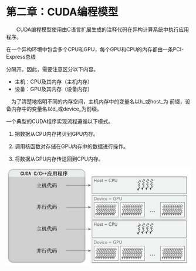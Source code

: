 # 第二章：CUDA编程模型

  CUDA编程模型使用由C语言扩展生成的注释代码在异构计算系统中执行应用程序。

在一个异构环境中包含多个CPU和GPU，每个GPU和CPU的内存都由一条PCI-Express总线

分隔开。因此，需要注意区分以下内容。

* 主机：CPU及其内存（主机内存） 
* 设备：GPU及其内存（设备内存） 

 为了清楚地指明不同的内存空间，主机内存中的变量名以h_或host_为 前缀，设备内存中的变量名以d_或device_为前缀。

一个典型的CUDA程序实现流程遵循以下模式。

1. 把数据从CPU内存拷贝到GPU内存。

2. 调用核函数对存储在GPU内存中的数据进行操作。

3. 将数据从GPU内存传送回到CPU内存。

![](/Image/专业技能/CUDA/CUDA应用程序.jpg)

